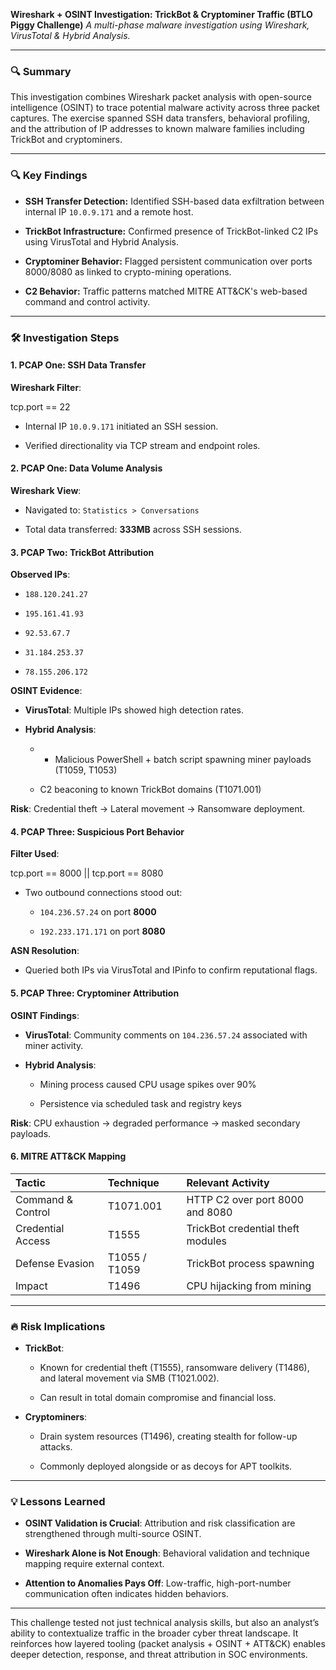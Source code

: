 **Wireshark \+ OSINT Investigation: TrickBot & Cryptominer Traffic (BTLO Piggy Challenge)**
*A multi-phase malware investigation using Wireshark, VirusTotal & Hybrid Analysis.*

---

### **🔍 Summary**

This investigation combines Wireshark packet analysis with open-source intelligence (OSINT) to trace potential malware activity across three packet captures. The exercise spanned SSH data transfers, behavioral profiling, and the attribution of IP addresses to known malware families including TrickBot and cryptominers.

---

### **🔍 Key Findings**

* **SSH Transfer Detection:** Identified SSH-based data exfiltration between internal IP `10.0.9.171` and a remote host.

* **TrickBot Infrastructure:** Confirmed presence of TrickBot-linked C2 IPs using VirusTotal and Hybrid Analysis.

* **Cryptominer Behavior:** Flagged persistent communication over ports 8000/8080 as linked to crypto-mining operations.

* **C2 Behavior:** Traffic patterns matched MITRE ATT\&CK's web-based command and control activity.

---

### **🛠️ Investigation Steps**

#### **1\. PCAP One: SSH Data Transfer**

**Wireshark Filter**:

tcp.port \== 22

* Internal IP `10.0.9.171` initiated an SSH session.

* Verified directionality via TCP stream and endpoint roles.

#### **2\. PCAP One: Data Volume Analysis**

**Wireshark View**:

* Navigated to: `Statistics > Conversations`

* Total data transferred: **333MB** across SSH sessions.

#### **3\. PCAP Two: TrickBot Attribution**

**Observed IPs**:

* `188.120.241.27`

* `195.161.41.93`

* `92.53.67.7`

* `31.184.253.37`

* `78.155.206.172`

**OSINT Evidence**:

* **VirusTotal**: Multiple IPs showed high detection rates.

* **Hybrid Analysis**:

  * - Malicious PowerShell + batch script spawning miner payloads (T1059, T1053)

  * C2 beaconing to known TrickBot domains (T1071.001)

**Risk**: Credential theft → Lateral movement → Ransomware deployment.

#### **4\. PCAP Three: Suspicious Port Behavior**

**Filter Used**:

tcp.port \== 8000 || tcp.port \== 8080

* Two outbound connections stood out:

  * `104.236.57.24` on port **8000**

  * `192.233.171.171` on port **8080**

**ASN Resolution**:

* Queried both IPs via VirusTotal and IPinfo to confirm reputational flags.

#### **5\. PCAP Three: Cryptominer Attribution**

**OSINT Findings**:

* **VirusTotal**: Community comments on `104.236.57.24` associated with miner activity.

* **Hybrid Analysis**:

  * Mining process caused CPU usage spikes over 90%

  * Persistence via scheduled task and registry keys

**Risk**: CPU exhaustion → degraded performance → masked secondary payloads.

#### **6\. MITRE ATT\&CK Mapping**

| Tactic             | Technique      | Relevant Activity                     |
|:-------------------|:---------------|:--------------------------------------|
| Command & Control  | T1071.001       | HTTP C2 over port 8000 and 8080        |
| Credential Access  | T1555           | TrickBot credential theft modules     |
| Defense Evasion    | T1055 / T1059    | TrickBot process spawning              |
| Impact             | T1496           | CPU hijacking from mining              |

---

### **🔥 Risk Implications**

* **TrickBot**:

  * Known for credential theft (T1555), ransomware delivery (T1486), and lateral movement via SMB (T1021.002).

  * Can result in total domain compromise and financial loss.

* **Cryptominers**:

  * Drain system resources (T1496), creating stealth for follow-up attacks.

  * Commonly deployed alongside or as decoys for APT toolkits.

---

### **💡 Lessons Learned**

* **OSINT Validation is Crucial**: Attribution and risk classification are strengthened through multi-source OSINT.

* **Wireshark Alone is Not Enough**: Behavioral validation and technique mapping require external context.

* **Attention to Anomalies Pays Off**: Low-traffic, high-port-number communication often indicates hidden behaviors.

---

This challenge tested not just technical analysis skills, but also an analyst’s ability to contextualize traffic in the broader cyber threat landscape. It reinforces how layered tooling (packet analysis \+ OSINT \+ ATT\&CK) enables deeper detection, response, and threat attribution in SOC environments.
